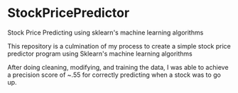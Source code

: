 # StockPricePredictor
Stock Price Predicting using sklearn's machine learning algorithms

This repository is a culmination of my process to create a simple stock price predictor program using Sklearn's machine learning algorithms

After doing cleaning, modifying, and training the data, I was able to achieve a precision score of ~.55 for correctly predicting when a stock was to go up.
